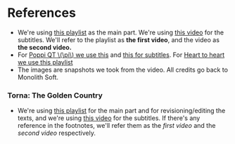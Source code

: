 # References

- We're using [this playlist](https://www.youtube.com/watch?v=3Etyx4lbWRw&list=PLpVpBRIlzWuBhafF49DkSHb1RMyrtv390) as the main part. We're using [this video](https://www.youtube.com/watch?v=60WhCcfcSBE) for the subtitles. We'll refer to the playlist as **the first video**, and the video as **the second video.** 
- For [Poppi QT \\(\pi\\) we use this](https://www.youtube.com/watch?v=Qr7ApPGZyR8) and [this for subtitles](https://www.youtube.com/watch?v=iQnJOgNrHHs). For [Heart to heart we use this playlist](https://www.youtube.com/watch?v=NjskdNrmEDA&list=PLpVpBRIlzWuASi12S0Rgkuok85cDyRSFO&index=32)
- The images are snapshots we took from the video. All credits go back to Monolith Soft. 

### Torna: The Golden Country
- We're using [this playlist](https://www.youtube.com/watch?v=6CcXHnIcx98) for the main part and for revisioning/editing the texts, and we're using [this video](https://www.youtube.com/watch?v=SrPtrFdXqwQ) for the subtitles. If there's any reference in the footnotes, we'll refer them as the _first video_ and the _second video_ respectively. 